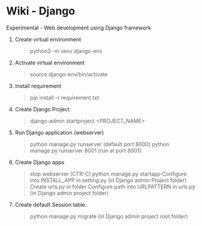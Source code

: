 # Wiki - Django
Experimental - Web development using Django framework


1. Create virtual environment
   >python3 -m venv django-env

2. Activate virtual environment
   >source django-env/bin/activate

3. Install requirement
   >pip install -r requirement.txt

4. Create Django Project
   >django-admin startproject <PROJECT_NAME>

5. Run Django application (webserver)
   > python manage.py runserver (default port 8000)
   > python manage.py runserver 8001  (run at port 8001)

6. Create Django apps
   > stop webserver (CTR-C)
   > python manage.py startapp <appname>
   > Configure <appname> into INSTALL_APP in setting.py (in Django admin Project folder)
   > Create urls.py in <appname> folder
   > Configure <appname> path into URLPATTERN in urls.py (in Django admin project folder)

7. Create default Session table.
   > python manage.py migrate (in Django admin project root folder)

